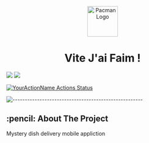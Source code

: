 <p align="center"> 
  <img src="https://res.cloudinary.com/dtvit3fku/image/upload/v1634897934/VJF-logo_q3h5fj.png" alt="Pacman Logo" width="80px" height="80px">
</p>
<h1 align="center"> Vite J'ai Faim !</h1>

  <img src="https://img.shields.io/badge/Version-0.1-%3CCOLOR%3E">  <img src="https://img.shields.io/badge/lang-JavaScript-blueviolet">

[![YourActionName Actions Status](https://github.com/{userName}/{repoName}/workflows/{workflowName}/badge.svg)](https://github.com/fabbbbz/VJF/actions)


![-----------------------------------------------------](https://raw.githubusercontent.com/andreasbm/readme/master/assets/lines/rainbow.png)

<!-- ABOUT THE PROJECT -->
<h2 id="about-the-project"> :pencil: About The Project</h2>

<p align="justify"> 
Mystery dish delivery mobile appliction
</p>

